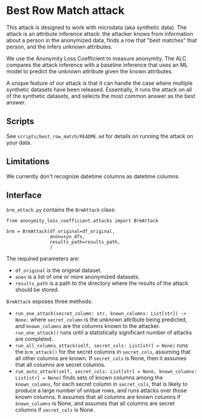 # Best Row Match attack

This attack is designed to work with microdata (aka synthetic data). The attack is an attribute inference attack: the attacker knows from information about a person in the anonymized data, finds a row that "best matches" that person, and the infers unknown attributes.

We use the Anonymity Loss Coefficient to measure anonymity. The ALC compares the attack inference with a baseline inference that uses an ML model to predict the unknown attribute given the known attributes.

A unique feature of our attack is that it can handle the case where multiple synthetic datasets have been released. Essentially, it runs the attack on all of the synthetic datasets, and selects the most common answer as the best answer.

## Scripts

See `scripts/best_row_match/README.md` for details on running the attack on your data.

## Limitations

We currently don't recognize datetime columns as datetime columns.

## Interface

`brm_attack.py` contains the `BrmAttack` class:

```
from anonymity_loss_coefficient.attacks import BrmAttack

brm = BrmAttack(df_original=df_original,
                anon=syn_dfs,
                results_path=results_path,
                )
```

The required parameters are:

* `df_original` is the original dataset.
* `anon` is a list of one or more anonymized datasets. 
* `results_path` is a path to the directory where the results of the attack should be stored.


`BrmAttack` exposes three methods:

* `run_one_attack(secret_column: str, known_columns: List[str]) -> None:` where `secret_column` is the unknown attribute being predicted, and `known_columns` are the columns known to the attacker. `run_one_attack()` runs until a statistically significant number of attacks are completed.
* `run_all_columns_attack(self, secret_cols: List[str] = None)` runs the `brm_attack()` for the secret columns in `secret_cols`, assuming that all other columns are known. If `secret_cols` is None, then it assumes that all columns are secret columns.
* `run_auto_attack(self, secret_cols: List[str] = None, known_columns: List[str] = None)` finds sets of known columns among the `known_columns`, for each secret column in `secret_cols`, that is likely to produce a large number of unique rows, and runs attacks over those known columns. It assumes that all columns are known columns if `known_columns` is None, and assumes that all columns are secret columns if `secret_cols` is None.
